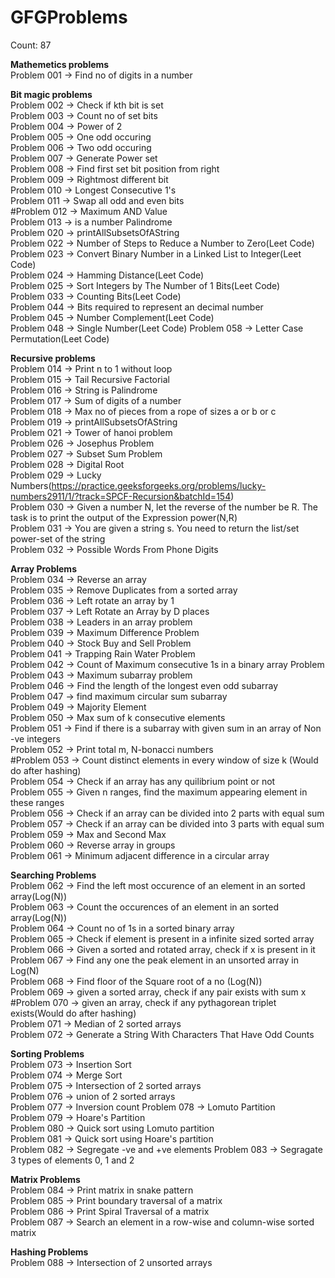 



# GFGProblems

Count: 87

**Mathemetics problems**    
Problem 001  -> Find no of digits in a number  


**Bit magic problems**    
Problem 002  -> Check if kth bit is set  
Problem 003  -> Count no of set bits  
Problem 004  -> Power of 2  
Problem 005  -> One odd occuring  
Problem 006  -> Two odd occuring  
Problem 007  -> Generate Power set  
Problem 008  -> Find first set bit position from right  
Problem 009  -> Rightmost different bit  
Problem 010  -> Longest Consecutive 1's  
Problem 011  -> Swap all odd and even bits  
#Problem 012  -> Maximum AND Value  
Problem 013  -> is a number Palindrome  
Problem 020  -> printAllSubsetsOfAString  
Problem 022  -> Number of Steps to Reduce a Number to Zero(Leet Code)  
Problem 023  -> Convert Binary Number in a Linked List to Integer(Leet Code)    
Problem 024  -> Hamming Distance(Leet Code)      
Problem 025  -> Sort Integers by The Number of 1 Bits(Leet Code)     
Problem 033  -> Counting Bits(Leet Code)     
Problem 044  -> Bits required to represent an decimal number  
Problem 045  -> Number Complement(Leet Code)    
Problem 048  -> Single Number(Leet Code) 
Problem 058  -> Letter Case Permutation(Leet Code)  


**Recursive problems**    
Problem 014  -> Print n to 1 without loop  
Problem 015  -> Tail Recursive Factorial  
Problem 016  -> String is Palindrome  
Problem 017  -> Sum of digits of a number  
Problem 018  -> Max no of pieces from a rope of sizes a or b or c  
Problem 019  -> printAllSubsetsOfAString  
Problem 021  -> Tower of hanoi problem    
Problem 026  -> Josephus Problem  
Problem 027  -> Subset Sum Problem  
Problem 028  -> Digital Root  
Problem 029  -> Lucky Numbers(https://practice.geeksforgeeks.org/problems/lucky-numbers2911/1/?track=SPCF-Recursion&batchId=154)   
Problem 030  -> Given a number N, let the reverse of the number be R. The task is to print the output of the Expression power(N,R)   
Problem 031  -> You are given a string s. You need to return the list/set  power-set of the string  
Problem 032  -> Possible Words From Phone Digits 


**Array Problems**    
Problem 034  -> Reverse an array  
Problem 035  -> Remove Duplicates from a sorted array  
Problem 036  -> Left rotate an array by 1  
Problem 037  -> Left Rotate an Array by D places  
Problem 038  -> Leaders in an array problem  
Problem 039  -> Maximum Difference Problem      
Problem 040  -> Stock Buy and Sell Problem   
Problem 041  -> Trapping Rain Water Problem  
Problem 042  -> Count of Maximum consecutive 1s in a binary array Problem   
Problem 043  -> Maximum subarray problem  
Problem 046  -> Find the length of the longest even odd subarray    
Problem 047  -> find maximum circular sum subarray    
Problem 049  -> Majority Element   
Problem 050  -> Max sum of k consecutive elements  
Problem 051  -> Find if there is a subarray with given sum in an array of Non -ve integers    
Problem 052  -> Print total m, N-bonacci numbers  
#Problem 053  -> Count distinct elements in every window of size k (Would do after hashing)     
Problem 054  -> Check if an array has any quilibrium point or not  
Problem 055  -> Given n ranges, find the maximum appearing element in these ranges  
Problem 056  -> Check if an array can be divided into 2 parts with equal sum  
Problem 057  -> Check if an array can be divided into 3 parts with equal sum    
Problem 059  -> Max and Second Max    
Problem 060  -> Reverse array in groups   
Problem 061  -> Minimum adjacent difference in a circular array  



**Searching Problems**        
Problem 062  -> Find the left most occurence of an element in an sorted array(Log(N))     
Problem 063  -> Count the occurences of an element in an sorted array(Log(N))  
Problem 064  -> Count no of 1s in a sorted binary array  
Problem 065  -> Check if element is present in a infinite sized sorted array   
Problem 066  -> Given a sorted and rotated array, check if x is present in it   
Problem 067  -> Find any one the peak element in an unsorted array in Log(N)  
Problem 068  -> Find floor of the Square root of a no (Log(N))    
Problem 069  -> given a sorted array, check if any pair exists with sum x   
#Problem 070  -> given an array, check if any pythagorean triplet exists(Would do after hashing)     
Problem 071  -> Median of 2 sorted arrays     
Problem 072  -> Generate a String With Characters That Have Odd Counts  




**Sorting Problems**    
Problem 073  -> Insertion Sort    
Problem 074  -> Merge Sort   
Problem 075  -> Intersection of 2 sorted arrays   
Problem 076  -> union of 2 sorted arrays  
Problem 077  -> Inversion count 
Problem 078  -> Lomuto Partition     
Problem 079  -> Hoare's Partition  
Problem 080  -> Quick sort using Lomuto partition    
Problem 081  -> Quick sort using Hoare's partition  
Problem 082  -> Segregate -ve and +ve elements 
Problem 083  -> Segragate 3 types of elements 0, 1 and 2   




**Matrix Problems**    
Problem 084  -> Print matrix in snake pattern   
Problem 085  -> Print boundary traversal of a matrix   
Problem 086  -> Print Spiral Traversal of a matrix  
Problem 087  -> Search an element in a row-wise and column-wise sorted matrix       




**Hashing Problems**  
Problem 088  -> Intersection of 2 unsorted arrays  



